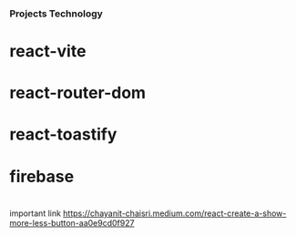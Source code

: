 ### Projects Technology 
# react-vite
# react-router-dom
# react-toastify
# firebase 
# 






important link 
https://chayanit-chaisri.medium.com/react-create-a-show-more-less-button-aa0e9cd0f927
